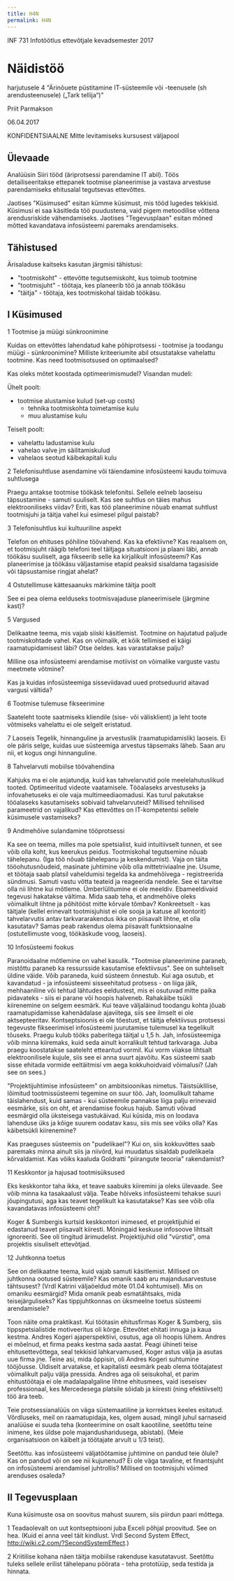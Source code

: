 ```yaml
---
title: H4N
permalink: H4N
---
```


INF 731  Infotöötlus ettevõtjale          kevadsemester 2017

# Näidistöö

harjutusele 4 "Ärinõuete püstitamine IT-süsteemile või -teenusele (sh arendusteenusele) („Tark tellija“)"

Priit Parmakson

06.04.2017

KONFIDENTSIAALNE
Mitte levitamiseks kursusest väljapool

## Ülevaade

Analüüsin Siiri tööd (äriprotsessi parendamine IT abil). Töös detailiseeritakse ettepanek tootmise planeerimise ja vastava arvestuse parendamiseks ehitusalal tegutsevas ettevõttes.

Jaotises "Küsimused" esitan kümme küsimust, mis tööd lugedes tekkisid. Küsimusi ei saa käsitleda töö puudustena, vaid pigem metoodilise võttena arendusriskide vähendamiseks. Jaotises "Tegevusplaan" esitan mõned mõtted kavandatava infosüsteemi paremaks arendamiseks.

## Tähistused

Ärisaladuse kaitseks kasutan järgmisi tähistusi:
- "tootmiskoht" - ettevõtte tegutsemiskoht, kus toimub tootmine
- "tootmisjuht" - töötaja, kes planeerib töö ja annab töökäsu
- "täitja" - töötaja, kes tootmiskohal täidab töökäsu.

## I Küsimused

1  Tootmise ja müügi sünkroonimine

Kuidas on ettevõttes lahendatud kahe põhiprotsessi - tootmise ja toodangu müügi - sünkroonimine? Milliste kriteeriumite abil otsustatakse vahelattu tootmine. Kas need tootmisotsused on optimaalsed?

Kas oleks mõtet koostada optimeerimismudel? Visandan mudeli:

Ühelt poolt:
- tootmise alustamise kulud (set-up costs)
  - tehnika tootmiskohta toimetamise kulu
  - muu alustamise kulu

Teiselt poolt:
- vahelattu ladustamise kulu
- vahelao valve jm säilitamiskulud
- vahelaos seotud käibekapitali kulu

2  Telefonisuhtluse asendamine või täiendamine infosüsteemi kaudu toimuva suhtlusega

Praegu antakse tootmise töökäsk telefonitsi. Sellele eelneb laoseisu täpsustamine - samuti suuliselt. Kas see suhtlus on täies mahus elektrooniliseks viidav? Eriti, kas töö planeerimine nõuab enamat suhtlust tootmisjuhi ja täitja vahel kui esimesel pilgul paistab?

3  Telefonisuhtlus kui kultuuriline aspekt

Telefon on ehituses põhiline töövahend. Kas ka efektiivne? Kas reaalsem on, et tootmisjuht räägib telefoni teel täitjaga situatsiooni ja plaani läbi, annab töökäsu suuliselt, aga fikseerib selle ka kirjalikult infosüsteemi?
 Kas planeerimise ja töökäsu väljastamise etapid peaksid sisaldama tagasiside või täpsustamise ringjat ahelat?

4 Ostutellimuse kättesaanuks märkimine täitja poolt

See ei pea olema eelduseks tootmisvajaduse planeerimisele (järgmine kast)?

5 Vargused

Delikaatne teema, mis vajab siiski käsitlemist. Tootmine on hajutatud paljude tootmiskohtade vahel. Kas on võimalik, et kõik tellimised ei käigi raamatupidamisest läbi? Otse öeldes. kas varastatakse palju?

Milline osa infosüsteemi arendamise motiivist on võimalike varguste vastu meetmete võtmine?

Kas ja kuidas infosüsteemiga sisseviidavad uued protseduurid aitavad vargusi vältida?

6  Tootmise tulemuse fikseerimine

Saateleht toote saatmiseks kliendile (sise- või välisklient) ja leht toote võtmiseks vahelattu ei ole selgelt eristatud.

7  Laoseis
Tegelik, hinnanguline ja arvestuslik (raamatupidamislik) laoseis. Ei ole päris selge, kuidas uue süsteemiga arvestus täpsemaks läheb. Saan aru nii, et kogus ongi hinnanguline.

8  Tahvelarvuti mobiilse töövahendina

Kahjuks ma ei ole asjatundja, kuid kas tahvelarvutid pole meelelahutuslikud tooted. Optimeeritud videote vaatamisele. Tööalaseks arvestuseks ja infovahetuseks ei ole vaja multimeediaomadusi. Kas turul pakutakse tööalaseks kasutamiseks sobivaid tahvelarvuteid? Millised tehnilised parameetrid on vajalikud? Kas ettevõttes on IT-kompetentsi sellele küsimusele vastamiseks?

9  Andmehõive sulandamine tööprotsessi

Ka see on teema, milles ma pole spetsialist, kuid intuitiivselt tunnen, et see võib olla koht, kus keerukus peidus. Tootmiskohal tegutsemine nõuab tähelepanu. (Iga töö nõuab tähelepanu ja keskendumist). Vaja on täita tööohutusnõudeid, masinate juhtimine võib olla mittetriviaalne jne. Usume, et töötaja saab platsil vaheldumisi tegelda ka andmehõivega - registreerida sündmusi. Samuti vastu võtta teateid ja reageerida nendele. See ei tarvitse olla nii lihtne kui mõtleme. Ümberlülitumine ei ole meeldiv. Ebameeldivaid tegevusi hakatakse vältima. Mida saab teha, et andmehõive oleks võimalikult lihtne ja põhitööst mitte kõrvale tõmbav? Konkreetselt - kas täitjale (kellel erinevalt tootmisjuhist ei ole sooja ja katuse all kontorit) tahvelarvutis antav tarkvararakendus ikka on piisavalt lihtne, et olla kasutatav? Samas peab rakendus olema piisavalt funktsionaalne (ostutellimuste voog, töökäskude voog, laoseis).

10  Infosüsteemi fookus

Paranoidaalne mõtlemine on vahel kasulik. "Tootmise planeerimine paraneb, mistõttu paraneb ka ressursside kasutamise efektiivsus". See on suhteliselt üldine väide. Võib paraneda, kuid süsteem õnnestub. Kui aga osutub, et kavandatud - ja infosüsteemi sisseehitatud protsess - on liiga jäik, mehhaaniline või tehtud lähtudes eeldustest, mis ei osutuvad mitte paika pidavateks - siis ei parane või hoopis halveneb. Rahakäibe tsükli kiirenemine on selgem eesmärk. Kui teave väljaläinud toodangu kohta jõuab raamatupidamisse kahenädalase ajaviitega, siis see ilmselt ei ole aktsepteeritav. Kontseptsioonis ei ole tõestust, et täitja efektiivsus protsessi tegevuste fikseerimisel infosüsteemi juurutamise tulemusel ka tegelikult tõuseks. Praegu kulub tööks paberitega täitjal u 1,5 h. Jah, infosüsteemiga võib minna kiiremaks, kuid seda ainult korralikult tehtud tarkvaraga. Juba praegu koostatakse saateleht etteantud vormil. Kui vorm viiakse lihtsalt elektroonilisele kujule, siis see ei anna suurt ajavõitu. Kas süsteemi saab sisse ehitada vormide eeltäitmisi vm aega kokkuhoidvaid võimalusi? (Jah see on sees.)

"Projektijuhtimise infosüsteem" on ambitsioonikas nimetus. Täistsüklilise, lõimitud tootmissüsteemi tegemine on suur töö. Jah, loomulikult tahame täislahendust, kuid samas - kui süsteemile pannakse liiga palju erinevaid eesmärke, siis on oht, et arendamise fookus hajub. Samuti võivad eesmärgid olla üksteisega vastukäivad. Kui küsida, mis on loodava lahenduse üks ja kõige suurem oodatav kasu, siis mis see võiks olla? Kas käibetsükli kiirenemine?

Kas praeguses süsteemis on "pudelikael"? Kui on, siis kokkuvõttes saab paremaks minna ainult siis ja niivõrd, kui muudatus sisaldab pudelikaela kõrvaldamist. Kas võiks kaaluda Goldratti "piirangute teooria" rakendamist?

11  Keskkontor ja hajusad tootmisüksused

Eks keskkontor taha ikka, et teave saabuks kiiremini ja oleks ülevaade. See võib minna ka tasakaalust välja. Teabe hõiveks infosüsteemi tehakse suuri jõupingutusi, aga kas teavet tegelikult ka kasutatakse? Kas see võib olla kavandatavas infosüsteemi oht?

Koger & Sumbergis kurtsid keskkontori inimesed, et projektijuhid ei edastanud teavet piisavalt kiiresti. Mõningaid keskuse infosoove lihtsalt ignoreeriti. See oli tingitud ärimudelist. Projektijuhid olid "vürstid", oma projektis sisuliselt ettevõtjad.

12  Juhtkonna toetus

See on delikaatne teema, kuid vajab samuti käsitlemist. Millised on juhtkonna ootused süsteemile? Kas omanik saab aru majandusarvestuse tähtsusest? (Vrdl Katrini väljaöeldud mõte 01.04 kohtumisel). Mis on omaniku eesmärgid? Mida omanik peab esmatähtsaks, mida teisejärguliseks? Kas tippjuhtkonnas on üksmeelne toetus süsteemi arendamisele?

Toon näite oma praktikast. Kui töötasin ehitusfirmas Koger & Sumberg, siis tippspetsialistide motiveeritus oli kõrge. Ettevõtet ehitati innuga ja kaua kestma. Andres Kogeri ajaperspektiivi, osutus, aga oli hoopis lühem. Andres ei mõelnud, et firma peaks kestma sada aastat. Peagi ühineti teise ehitusettevõttega, seal tekkisid lahkarvamused, Koger astus välja ja asutas uue firma jne. Teine asi, mida õppisin, oli Andres Kogeri suhtumine tööjõusse. Üldiselt arvatakse, et kapitalisti eesmärk peab olema töötajatest võimalikult palju välja pressida. Andres aga oli seisukohal, et parim ehitustöötaja ei ole madalapalgaline lihtne ehitusmees, vaid iseseisev professionaal, kes Mercedesega platsile sõidab ja kiiresti (ning efektiivselt) töö ära teeb.

Teie protsessianalüüs on väga süstemaatiline ja korrektses keeles esitatud. Võrdluseks, meil on raamatupidaja, kes, olgem ausad, mingil juhul sarnaseid analüüse ei suuda teha (konteerimine on osalt kaootiline, seetõttu teine inimene, kes üldse pole majandusharidusega, abistab). (Meie organisatsioon on käibelt ja töötajate arvult u 1/3 teist).

Seetõttu. kas infosüsteemi väljatöötamise juhtimine on pandud teie õlule? Kas on pandud või on see nii kujunenud? Ei ole väga tavaline, et finantsjuht on infosüsteemi arendamisel juhtrollis? Millised on tootmisjuhi võimed arenduses osaleda?

## II Tegevusplaan

Kuna küsimuste osa on soovitus mahust suurem, siis piirdun paari mõttega.

1 Teadaolevalt on uut kontseptsiooni juba Exceli põhjal proovitud.
See on hea. (Kuid ei anna veel täit kindlust. Vrdl Second System Effect, http://wiki.c2.com/?SecondSystemEffect.)

2 Kriitilise kohana näen täitja mobiilse rakenduse kasutatavust. Seetõttu tuleks sellele erilist tähelepanu pöörata - teha prototüüp, seda testida ja hinnata.